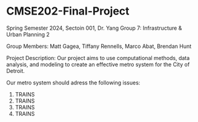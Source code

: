 # CMSE202-Final-Project
Spring Semester 2024, Sectoin 001, Dr. Yang
Group 7: Infrastructure & Urban Planning 2

Group Members:
Matt Gagea, Tiffany Rennells, Marco Abat, Brendan Hunt

Project Description:
Our project aims to use computational methods, data analysis, and modeling to create an effective metro system for the City of Detroit.

Our metro system should adress the following issues:
1. TRAINS
2. TRAINS
3. TRAINS
4. TRAINS
